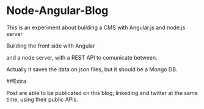 Node-Angular-Blog
=================

This is an experiment about building a CMS with Angular.js and node.js server

Building the front side with Angular

and a node server, with a REST API to comunicate between.

Actually it saves the data on json files, but it should be a Mongo DB.

##Extra

Post are able to be publicated on this blog, linkeding and twitter at the same time, using their public APIs.

